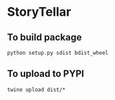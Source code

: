 # StoryTellar

## To build package

```
python setup.py sdist bdist_wheel
```

## To upload to PYPI

```
twine upload dist/*
```
